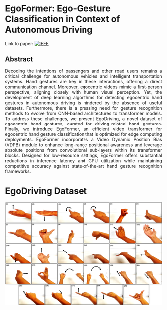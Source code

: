 # EgoFormer: Ego-Gesture Classification in Context of Autonomous Driving <br/>
 Link to paper: [![IEEE](https://www.vectorlogo.zone/logos/ieee/ieee-ar21.svg)](https://ieeexplore.ieee.org/document/10508297)

## Abstract <br/>
<p style="text-align: justify"> Decoding the intentions of passengers and other road users remains a critical challenge for autonomous vehicles and intelligent transportation systems. Hand gestures are key in these interactions, offering a direct communication channel. Moreover, egocentric videos mimic a first-person perspective, aligning closely with human visual perception. Yet, the development of deep learning algorithms for detecting egocentric hand gestures in autonomous driving is hindered by the absence of useful datasets. Furthermore, there is a pressing need for gesture recognition methods to evolve from CNN-based architectures to transformer models. To address these challenges, we present EgoDriving, a novel dataset of egocentric hand gestures, curated for driving-related hand gestures. Finally, we introduce EgoFormer, an efficient video transformer for egocentric hand gesture classification that is optimized for edge computing deployments. EgoFormer incorporates a Video Dynamic Position Bias (VDPB) module to enhance long-range positional awareness and leverage absolute positions from convolutional sub-layers within its transformer blocks. Designed for low-resource settings, EgoFormer offers substantial reductions in inference latency and GPU utilization while maintaining competitive accuracy against state-of-the-art hand gesture recognition frameworks.</p>

# EgoDriving Dataset
<img src = "images/Qazi3_Hand_gestures.jpg " alt="Raw image" />
